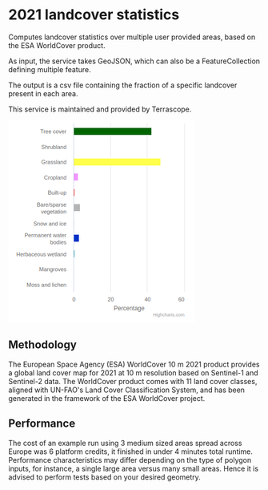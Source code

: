 # 2021 landcover statistics

Computes landcover statistics over multiple user provided areas, based on the ESA WorldCover product.

As input, the service takes GeoJSON, which can also be a FeatureCollection defining multiple feature.

The output is a csv file containing the fraction of a specific landcover present in each area.

This service is maintained and provided by Terrascope.

![statistics](statistics.png)

## Methodology

The European Space Agency (ESA) WorldCover 10 m 2021 product provides a global land cover map for 2021 at 10 m resolution based on Sentinel-1 and Sentinel-2 data. The WorldCover product comes with 11 land cover classes, aligned with UN-FAO's Land Cover Classification System, and has been generated in the framework of the ESA WorldCover project.


## Performance

The cost of an example run using 3 medium sized areas spread across Europe was 6 platform credits, it finished in under 4 minutes total runtime.
Performance characteristics may differ depending on the type of polygon inputs, for instance, a single large area versus many small areas. Hence it 
is advised to perform tests based on your desired geometry.

